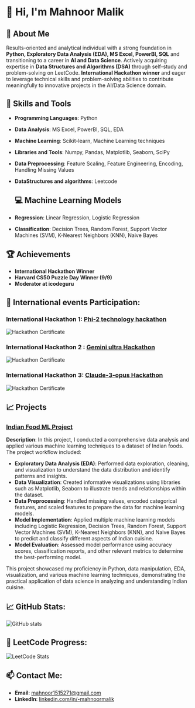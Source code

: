 # 👋 Hi, I'm **Mahnoor Malik**

## 📖 About Me
Results-oriented and analytical individual with a strong foundation in **Python, Exploratory Data Analysis (EDA), MS Excel, PowerBI, SQL** and transitioning to a career in **AI and Data Science**. Actively acquiring expertise in **Data Structures and Algorithms (DSA)** through self-study and problem-solving on LeetCode. **International Hackathon winner** and eager to leverage technical skills and problem-solving abilities to contribute meaningfully to innovative projects in the AI/Data Science domain.

## 🚀 Skills and Tools
- **Programming Languages**: Python
- **Data Analysis**: MS Excel, PowerBI, SQL, EDA
- **Machine Learning**: Scikit-learn, Machine Learning techniques
- **Libraries and Tools**: Numpy, Pandas, Matplotlib, Seaborn, SciPy
- **Data Preprocessing**: Feature Scaling, Feature Engineering, Encoding, Handling Missing Values
- **DataStructures and algorithms**:  Leetcode

  ## 💻 Machine Learning Models
- **Regression**: Linear Regression, Logistic Regression
- **Classification**: Decision Trees, Random Forest, Support Vector Machines (SVM), K-Nearest Neighbors (KNN), Naive Bayes

## 🏆 Achievements
- **International Hackathon Winner** 
- **Harvard CS50 Puzzle Day Winner (9/9)**
- **Moderator at icodeguru**

## 🚀 International events Participation:
### International Hackathon 1: [Phi-2 technology hackathon]( https://lablab.ai/event/phi-2-technology-24-hours-challenge/the-phi-generation/phi-generation-graph-detective)
![Hackathon Certificate](https://lablab.ai/u/@noorifications__/clt62ee6b0065fy5c2u0s1qh3)

### International Hackathon 2 : [Gemini ultra Hackathon](https://lablab.ai/event/gemini-ultra-hackathon/rilex/accesify)
![Hackathon Certificate](https://lablab.ai/u/@noorifications__/cly4duslt003lbtt6cexvzmh0)

### International Hackathon 3: [Claude-3-opus Hackathon](https://lablab.ai/event/24h-claude-hackathon/global-insight/global-insight-claude-3-opus)
![Hackathon Certificate](https://lablab.ai/u/@noorifications__/cly4dht1r000rguy3wxvxx3xr)

## 📈 Projects

### [Indian Food ML Project](https://github.com/Mahnoormalik123/Indian-food-project)
**Description**: In this project, I conducted a comprehensive data analysis and applied various machine learning techniques to a dataset of Indian foods. The project workflow included:
- **Exploratory Data Analysis (EDA)**: Performed data exploration, cleaning, and visualization to understand the data distribution and identify patterns and insights.
- **Data Visualization**: Created informative visualizations using libraries such as Matplotlib, Seaborn to illustrate trends and relationships within the dataset.
- **Data Preprocessing**: Handled missing values, encoded categorical features, and scaled features to prepare the data for machine learning models.
- **Model Implementation**: Applied multiple machine learning models including Logistic Regression, Decision Trees, Random Forest, Support Vector Machines (SVM), K-Nearest Neighbors (KNN), and Naive Bayes to predict and classify different aspects of Indian cuisine.
- **Model Evaluation**: Assessed model performance using accuracy scores, classification reports, and other relevant metrics to determine the best-performing model.

This project showcased my proficiency in Python, data manipulation, EDA, visualization, and various machine learning techniques, demonstrating the practical application of data science in analyzing and understanding Indian cuisine.

## 📈 GitHub Stats:
![GitHub stats](https://github-readme-stats.vercel.app/api?username=Mahnoormalik123&show_icons=true&theme=radical)

## 🚀 LeetCode Progress:
![LeetCode Stats](https://leetcode-stats-card.vercel.app/api?username=mahnoor1515271__&show_icons=true&theme=dark)

## 📫 Contact Me:
- **Email**: [mahnoor1515271@gmail.com](mailto:mahnoor1515271@gmail.com)
- **LinkedIn**: [linkedin.com/in/-mahnoormalik](https://www.linkedin.com/in/-mahnoormalik)
